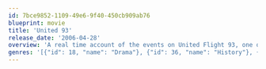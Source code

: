 ```yaml
---
id: 7bce9852-1109-49e6-9f40-450cb909ab76
blueprint: movie
title: 'United 93'
release_date: '2006-04-28'
overview: 'A real time account of the events on United Flight 93, one of the planes hijacked on 9/11 that crashed near Shanksville, Pennsylvania when passengers foiled the terrorist plot.'
genres: '[{"id": 18, "name": "Drama"}, {"id": 36, "name": "History"}, {"id": 80, "name": "Crime"}, {"id": 53, "name": "Thriller"}, {"id": 28, "name": "Action"}]'
---
```

